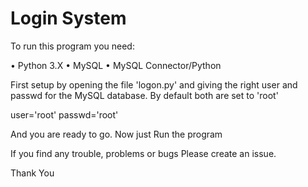 # Login System

To run this program you need:

• Python 3.X
• MySQL
• MySQL Connector/Python

First setup by opening the file 'logon.py' and giving the right user and passwd for the MySQL database. By default both are set to 'root'

user='root'
passwd='root'

And you are ready to go.
Now just Run the program

If you find any trouble, problems or bugs Please create an issue.

Thank You
